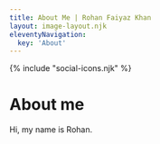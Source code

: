 ```yaml
---
title: About Me | Rohan Faiyaz Khan
layout: image-layout.njk
eleventyNavigation:
  key: 'About'
---
```


{% include "social-icons.njk" %}

# About me

Hi, my name is Rohan.
